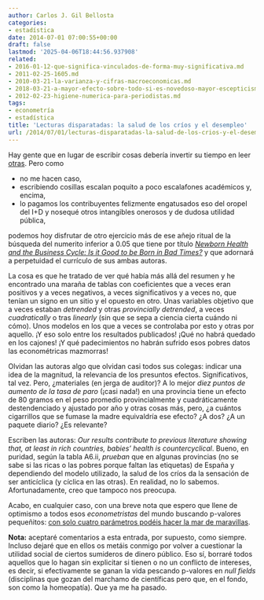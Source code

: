```yaml
---
author: Carlos J. Gil Bellosta
categories:
- estadística
date: 2014-07-01 07:00:55+00:00
draft: false
lastmod: '2025-04-06T18:44:56.937908'
related:
- 2016-01-12-que-significa-vinculados-de-forma-muy-significativa.md
- 2011-02-25-1605.md
- 2010-03-21-la-varianza-y-cifras-macroeconomicas.md
- 2018-03-21-a-mayor-efecto-sobre-todo-si-es-novedoso-mayor-escepticismo.md
- 2012-02-23-higiene-numerica-para-periodistas.md
tags:
- econometría
- estadística
title: 'Lecturas disparatadas: la salud de los críos y el desempleo'
url: /2014/07/01/lecturas-disparatadas-la-salud-de-los-crios-y-el-desempleo/
---
```


Hay gente que en lugar de escribir cosas debería invertir su tiempo en leer [otras](http://www.datanalytics.com/2011/03/03/casi-todos-los-resultados-cientificos-que-se-publican-son-falsos/). Pero como

* no me hacen caso,
* escribiendo cosillas escalan poquito a poco escalafones académicos y, encima,
* lo pagamos los contribuyentes felizmente engatusados eso del oropel del I+D y nosequé otros intangibles onerosos y de dudosa utilidad pública,

podemos hoy disfrutar de otro ejercicio más de ese añejo ritual de la búsqueda del numerito inferior a 0.05 que tiene por título [_Newborn Health and the Business Cycle: Is it Good to be Born in Bad Times?_](http://research.barcelonagse.eu/tmp/working_papers/702.pdf) y que adornará a perpetuidad el currículo de sus ambas autoras.

La cosa es que he tratado de ver qué había más allá del resumen y he encontrado una maraña de tablas con coeficientes que a veces eran positivos y a veces negativos, a veces significativos y a veces no, que tenían un signo en un sitio y el opuesto en otro. Unas variables objetivo que a veces estaban _detrended_ y otras _provincially detrended_, a veces _cuadratically_ o tras _linearly_ (sin que se sepa a ciencia cierta cuándo ni cómo). Unos modelos en los que a veces se controlaba por esto y otras por aquello. ¡Y eso solo entre los resultados publicados! ¡Qué no habrá quedado en los cajones! ¡Y qué padecimientos no habrán sufrido esos pobres datos las econométricas mazmorras!

Olvidan las autoras algo que olvidan casi todos sus colegas: indicar una idea de la magnitud, la relevancia de los presuntos efectos. Significativos, tal vez. Pero, ¿materiales (en jerga de auditor)? A lo mejor _diez puntos de aumento de la tasa de paro_ (¡casi nada!) en una provincia tiene un efecto de 80 gramos en el peso promedio provincialmente y cuadráticamente destendenciado y ajustado por año y otras cosas más, pero, ¿a cuántos cigarrillos que se fumase la madre equivaldría ese efecto? ¿A dos? ¿A un paquete diario? ¿Es relevante?

Escriben las autoras: _Our results contribute to previous literature showing that, at least in rich
countries, babies’ health is countercyclical_. Bueno, en puridad, según la tabla A6.ii, _prueban_ que en algunas provincias (no se sabe si las ricas o las pobres porque faltan las etiquetas) de España y dependiendo del modelo utilizado, la salud de los críos da la sensación de ser anticíclica (y cíclica en las otras). En realidad, no lo sabemos. Afortunadamente, creo que tampoco nos preocupa.

Acabo, en cualquier caso, con una breve nota que espero que llene de optimismo a todos esos _econometristas_ del mundo buscando p-valores pequeñitos: [con solo cuatro parámetros podéis hacer la mar de maravillas](http://www.johndcook.com/blog/2011/06/21/how-to-fit-an-elephant/).

**Nota:** aceptaré comentarios a esta entrada, por supuesto, como siempre. Incluso dejaré que en ellos os metáis conmigo por volver a cuestionar la utilidad social de ciertos sumideros de dinero público. Eso sí, borraré todos aquellos que lo hagan sin explicitar si tienen o no un conflicto de intereses, es decir, si efectivamente se ganan la vida pescando p-valores en _null fields_ (disciplinas que gozan del marchamo de científicas pero que, en el fondo, son como la homeopatía). Que ya me ha pasado.
